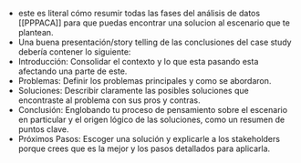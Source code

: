 - este es literal cómo resumir todas las fases del análisis de datos [[PPPACA]] para que puedas encontrar una solucion al escenario que te plantean.
- Una buena presentación/story telling de las conclusiones del case study debería contener lo siguiente:
- Introducción: Consolidar el contexto y lo que esta pasando esta afectando una parte de este.
- Problemas: Definir los problemas principales y como se abordaron.
- Soluciones: Describir claramente las posibles soluciones que encontraste al problema con sus pros y contras.
- Conclusión: Englobando tu proceso de pensamiento sobre el escenario en particular y el origen lógico de las soluciones, como un resumen de puntos clave.
- Próximos Pasos: Escoger una solución y explicarle a los stakeholders porque crees que es la mejor y los pasos detallados para aplicarla.